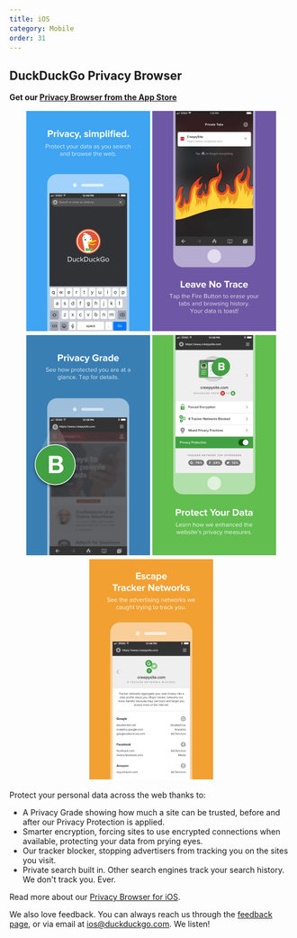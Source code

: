 ```yaml
---
title: iOS
category: Mobile
order: 31
---
```

<head><style>
.screenshots {
  text-align: center;
}
.screenshots img {
  margin: 2px;
  max-width: 220px;
}
</style></head><h2>DuckDuckGo Privacy Browser</h2>

<p><strong>Get our <a href="https://itunes.apple.com/us/app/duckduckgo-search-stories/id663592361">Privacy Browser from the App Store</a></strong></p>

<p class="screenshots">
  <img alt="Screenshot of the DuckDuckGo Privacy Browser for iOS" src="../../images/21f7744514bad221ad0f8a766bdd2824.jpg"><img alt="Screenshot of the DuckDuckGo Privacy Browser for iOS" src="../../images/5c8409e322afc6bb8ba1ad6f70e61faa.jpg"><img alt="Screenshot of the DuckDuckGo Privacy Browser for iOS" src="../../images/5d390db8fea3bde1d347ddcb1ee505ca.jpg"><img alt="Screenshot of the DuckDuckGo Privacy Browser for iOS" src="../../images/fee84e7838000692cc17f63b809f86b9.jpg"><img alt="Screenshot of the DuckDuckGo Privacy Browser for iOS" src="../../images/b8a3faa1bab69ac6f2b595c07cf86348.jpg"></p>

<p>Protect your personal data across the web thanks to:</p>

<ul><li>A Privacy Grade showing how much a site can be trusted, before and after our Privacy Protection is applied.</li>
  <li>Smarter encryption, forcing sites to use encrypted connections when available, protecting your data from prying eyes.</li>
  <li>Our tracker blocker, stopping advertisers from tracking you on the sites you visit.</li>
  <li>Private search built in. Other search engines track your search history. We don't track you. Ever.</li>
</ul><p>Read more about our <a href="https://duckduckgo.com/app">Privacy Browser for iOS</a>.</p>

<p>We also love feedback. You can always reach us through the <a href="https://duckduckgo.com/feedback">feedback page</a>, or via email at <a href="mailto:ios@duckduckgo.com">ios@duckduckgo.com</a>. We listen!</p>